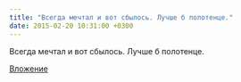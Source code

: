 ```yaml
---
title: "Всегда мечтал и вот сбылось. Лучше б полотенце."
date: 2015-02-20 10:31:00 +0300
---
```


Всегда мечтал и вот сбылось. Лучше б полотенце.

[Вложение](/assets/vk_photos/1/ugN1GfvDZTg.jpg)
